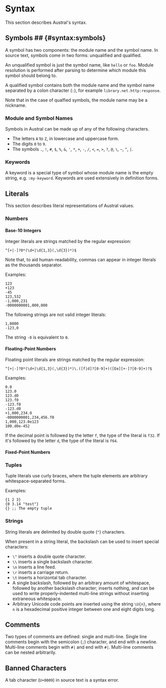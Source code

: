 # Syntax

This section describes Austral's syntax.

## Symbols ## {#syntax:symbols}

A symbol has two components: the module name and the symbol name. In source
text, symbols come in two forms: unqualified and qualified.

An unqualified symbol is just the symbol name, like `hello` or `foo`. Module
resolution is performed after parsing to determine which module this symbol
should belong to.

A qualified symbol contains both the module name and the symbol name separated
by a colon character (`:`), for example `library.net.http:response`.

Note that in the case of qualfied symbols, the module name may be a nickname.

### Module and Symbol Names

Symbols in Austral can be made up of any of the following characters.

- The letters `A` to `Z`, in lowercase and uppercase form.
- The digits `0` to `9`.
- The symbols `.`, `!`, `#`, `$`, `%`, `&`, `'`, `*`, `+`, `-`, `/`, `<`, `=`,
  `>`, `?`, `@`, `\`, `~`, `^`, `|`.

### Keywords

A keyword is a special type of symbol whose module name is the empty string,
e.g. `:my-keyword`. Keywords are used extensively in definition forms.

## Literals

This section describes literal representations of Austral values.

### Numbers

#### Base-10 Integers

Integer literals are strings matched by the regular expression:

```
^[+|-]?0*(\d+|\d{1,3}(,\d{3})*)$
```

Note that, to aid human-readability, commas can appear in integer literals as
the thousands separator.

Examples:

```
123
+123
-45
123,532
-1,000,231
-0000000001,000,000
```

The following strings are not valid integer literals:

```
1,0000
-123,0
```

The string `-0` is equivalent to `0`.

#### Floating-Point Numbers

Floating point literals are strings matched by the regular expression:

```
^[+|-]?0*(\d+|\d{1,3}(,\d{3})*)\.([f|d]?[0-9]+)([Ee][+-]?[0-9]+)?$
```

Examples:

```
0.0
123.0
123.d0
123.f0
-123.f0
-123.d0
+1,000,234.0
-0000000001,234,456.f0
1,000,123.0e123
100.d0e-452
```

If the decimal point is followed by the letter `f`, the type of the literal is
`f32`. If it's followed by the letter `d`, the type of the literal is `f64`.

#### Fixed-Point Numbers

### Tuples

Tuple literals use curly braces, where the tuple elements are arbitrary
whitespace-separated forms.

Examples:

```
{1 2 3}
{0 3.14 "test"}
{} ;; The empty tuple
```

### Strings

String literals are delimited by double quote (`"`) characters.

When present in a string literal, the backslash can be used to insert special
characters:

- `\"` inserts a double quote character.
- `\\` inserts a single backslash character.
- `\n` inserts a line feed.
- `\r` inserts a carriage return.
- `\t` inserts a horizontal tab character.
- A single backslash, followed by an arbitrary amount of whitespace, followed by
  another backslash character; inserts nothing, and can be used to write
  properly-indented multi-line strings without inserting extraneous whitespace.
- Arbitrary Unicode code points are inserted using the string `\U{n}`, where `n`
  is a hexadecimal positive integer between one and eight digits long.

## Comments

Two types of comments are defined: single and multi-line. Single line comments
begin with the semicolon (`;`) character, and end with a newline. Multi-line
comments begin with `#|` and end with `#|`. Multi-line comments can be nested
arbitrarily.

## Banned Characters

A tab character (`U+0009`) in source text is a syntax error.
